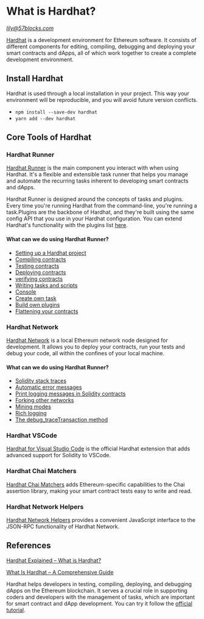 # What is Hardhat?

*lily@57blocks.com*

[Hardhat](https://hardhat.org/) is a development environment for Ethereum software. It consists of different components for editing, compiling, debugging and deploying your smart contracts and dApps, all of which work together to create a complete development environment.

## Install Hardhat

Hardhat is used through a local installation in your project. This way your environment will be reproducible, and you will avoid future version conflicts.

- `npm install --save-dev hardhat`
- `yarn add --dev hardhat`

## Core Tools of Hardhat

### Hardhat Runner

[Hardhat Runner](https://hardhat.org/hardhat-runner/docs/getting-started#overview) is the main component you interact with when using Hardhat. It's a flexible and extensible task runner that helps you manage and automate the recurring tasks inherent to developing smart contracts and dApps.

Hardhat Runner is designed around the concepts of tasks and plugins. Every time you're running Hardhat from the command-line, you're running a task.Plugins are the backbone of Hardhat, and they're built using the same config API that you use in your Hardhat configuration. You can extend Hardhat's functionality with the plugins list [here](https://hardhat.org/hardhat-runner/plugins).

#### What can we do using Hardhat Runner?

- [Setting up a Hardhat project](https://hardhat.org/hardhat-runner/docs/guides/project-setup)
- [Compiling contracts](https://hardhat.org/hardhat-runner/docs/guides/compile-contracts)
- [Testing contracts](https://hardhat.org/hardhat-runner/docs/guides/test-contracts)
- [Deploying contracts](https://hardhat.org/hardhat-runner/docs/guides/deploying)
- [verifying contracts](https://hardhat.org/hardhat-runner/docs/guides/verifying)
- [Writing tasks and scripts](https://hardhat.org/hardhat-runner/docs/guides/tasks-and-scripts)
- [Console](https://hardhat.org/hardhat-runner/docs/guides/hardhat-console)
- [Create own task](https://hardhat.org/hardhat-runner/docs/advanced/create-task)
- [Build own plugins](https://hardhat.org/hardhat-runner/docs/advanced/building-plugins)
- [Flattening your contracts](https://hardhat.org/hardhat-runner/docs/advanced/flattening)

### Hardhat Network

[Hardhat Network](https://hardhat.org/hardhat-network/docs/overview) is a local Ethereum network node designed for development. It allows you to deploy your contracts, run your tests and debug your code, all within the confines of your local machine.

#### What can we do using Hardhat Runner?

- [Solidity stack traces](https://hardhat.org/hardhat-network/docs/overview#solidity-stack-traces)
- [Automatic error messages](https://hardhat.org/hardhat-network/docs/overview#automatic-error-messages)
- [Print logging messages in Solidity contracts](https://hardhat.org/hardhat-network/docs/overview#console.log)
- [Forking other networks](https://hardhat.org/hardhat-network/docs/guides/forking-other-networks)
- [Mining modes](https://hardhat.org/hardhat-network/docs/explanation/mining-modes)
- [Rich logging](https://hardhat.org/hardhat-network/docs/overview#logging)
- [The debug_traceTransaction method](https://hardhat.org/hardhat-network/docs/overview#the--debug_tracetransaction--method)

### Hardhat VSCode

[Hardhat for Visual Studio Code](https://hardhat.org/hardhat-vscode/docs/overview) is the official Hardhat extension that adds advanced support for Solidity to VSCode.

### Hardhat Chai Matchers

[Hardhat Chai Matchers](https://hardhat.org/hardhat-chai-matchers/docs/overview) adds Ethereum-specific capabilities to the Chai assertion library, making your smart contract tests easy to write and read.

### Hardhat Network Helpers

[Hardhat Network Helpers](https://hardhat.org/hardhat-network-helpers/docs/overview) provides a convenient JavaScript interface to the JSON-RPC functionality of Hardhat Network.

## References

[Hardhat Explained – What is Hardhat?](https://moralis.io/hardhat-explained-what-is-hardhat/)

[What Is Hardhat – A Comprehensive Guide](https://101blockchains.com/hardhat-tutorial/)

Hardhat helps developers in testing, compiling, deploying, and debugging dApps on the Ethereum blockchain. It serves a crucial role in supporting coders and developers with the management of tasks, which are important for smart contract and dApp development. You can try it follow the [official tutorial](https://hardhat.org/tutorial).
